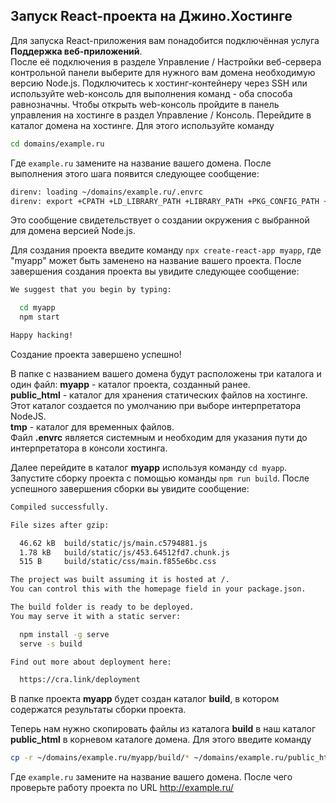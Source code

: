 ## Запуск React-проекта на Джино.Хостинге

Для запуска React-приложения вам понадобится подключённая услуга **Поддержка веб-приложений**.  
После её подключения в разделе <j-path>Управление / Настройки веб-сервера</j-path> контрольной панели выберите для нужного вам домена необходимую версию Node.js.
Подключитесь к хостинг-контейнеру через SSH или используйте web-консоль для выполнения команд - оба способа равнозначны. Чтобы открыть web-консоль пройдите в панель управления на хостинге в раздел <j-path>Управление / Консоль</j-path>.
Перейдите в каталог домена на хостинге. Для этого используйте команду

```sh
cd domains/example.ru
```

Где `example.ru` замените на название вашего домена. После выполнения этого шага появится следующее сообщение:

```sh
direnv: loading ~/domains/example.ru/.envrc
direnv: export +CPATH +LD_LIBRARY_PATH +LIBRARY_PATH +PKG_CONFIG_PATH ~MANPATH ~PATH
```

Это сообщение свидетельствует о создании окружения с выбранной для домена версией Node.js.

Для создания проекта введите команду `npx create-react-app myapp`, где "myapp" может быть заменено на название вашего проекта. После завершения создания проекта вы увидите следующее сообщение:

```sh
We suggest that you begin by typing:

  cd myapp
  npm start

Happy hacking!
```

Создание проекта завершено успешно!

В папке с названием вашего домена будут расположены три каталога и один файл:
**myapp** - каталог проекта, созданный ранее. 
<br> 
**public_html** - каталог для хранения статических файлов на хостинге. Этот каталог создается по умолчанию при выборе интерпретатора NodeJS.
<br>
**tmp** - каталог для временных файлов.
<br>
Файл **.envrc** является системным и необходим для указания пути до интерпретатора в консоли хостинга.

Далее перейдите в каталог **myapp** используя команду `cd myapp`.
Запустите сборку проекта с помощью команды `npm run build`. После успешного завершения сборки вы увидите сообщение:

```sh
Compiled successfully.

File sizes after gzip:

  46.62 kB  build/static/js/main.c5794881.js
  1.78 kB   build/static/js/453.64512fd7.chunk.js
  515 B     build/static/css/main.f855e6bc.css

The project was built assuming it is hosted at /.
You can control this with the homepage field in your package.json.

The build folder is ready to be deployed.
You may serve it with a static server:

  npm install -g serve
  serve -s build

Find out more about deployment here:

  https://cra.link/deployment
```

В папке проекта **myapp** будет создан каталог **build**, в котором содержатся результаты сборки проекта.

Теперь нам нужно скопировать файлы из каталога **build** в наш каталог **public_html** в корневом каталоге домена. Для этого введите команду

```sh
cp -r ~/domains/example.ru/myapp/build/* ~/domains/example.ru/public_html/
```

Где `example.ru` замените на название вашего домена. После чего проверьте работу проекта по URL http://example.ru/
